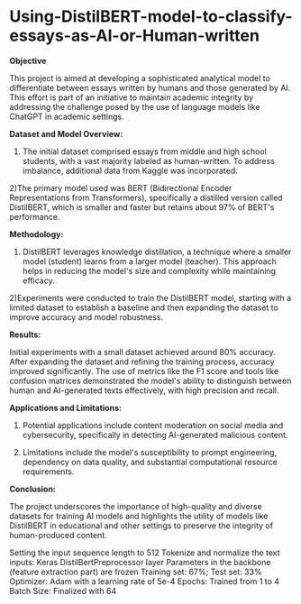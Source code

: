 # Using-DistilBERT-model-to-classify-essays-as-AI-or-Human-written

**Objective**

This project is aimed at developing a sophisticated analytical model to differentiate between essays written by humans and those generated by AI. This effort is part of an initiative to maintain academic integrity by addressing the challenge posed by the use of language models like ChatGPT in academic settings.

**Dataset and Model Overview:**

1) The initial dataset comprised essays from middle and high school students, with a vast majority labeled as human-written. To address imbalance, additional data from Kaggle was incorporated.
   
2)The primary model used was BERT (Bidirectional Encoder Representations from Transformers), specifically a distilled version called DistilBERT, which is smaller and faster but retains about 97% of BERT's performance.

**Methodology:**

1) DistilBERT leverages knowledge distillation, a technique where a smaller model (student) learns from a larger model (teacher). This approach helps in reducing the model's size and complexity while maintaining efficacy.
    
2)Experiments were conducted to train the DistilBERT model, starting with a limited dataset to establish a baseline and then expanding the dataset to improve accuracy and model robustness.

**Results:**

Initial experiments with a small dataset achieved around 80% accuracy. After expanding the dataset and refining the training process, accuracy improved significantly.
The use of metrics like the F1 score and tools like confusion matrices demonstrated the model's ability to distinguish between human and AI-generated texts effectively, with high precision and recall.

**Applications and Limitations:**

1) Potential applications include content moderation on social media and cybersecurity, specifically in detecting AI-generated malicious content.
  
2) Limitations include the model's susceptibility to prompt engineering, dependency on data quality, and substantial computational resource requirements.
   
**Conclusion:**

The project underscores the importance of high-quality and diverse datasets for training AI models and highlights the utility of models like DistilBERT in educational and other settings to preserve the integrity of human-produced content.












Setting the input sequence length to 512
Tokenize and normalize the text inputs: Keras DistilBertPreprocessor layer
Parameters in the backbone (feature extraction part) are frozen
Training set: 67%; Test set: 33%
Optimizer: Adam with a learning rate of 5e-4
Epochs: Trained from 1 to 4
Batch Size: Finalized with 64
